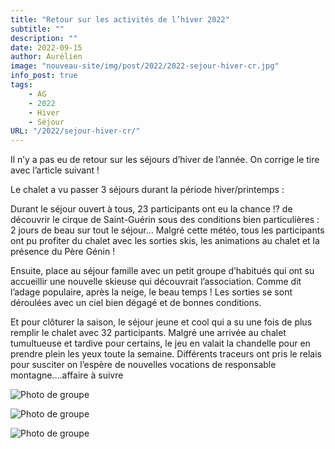 ```yaml
---
title: "Retour sur les activités de l’hiver 2022"
subtitle: ""
description: ""
date: 2022-09-15
author: Aurélien
image: "nouveau-site/img/post/2022/2022-sejour-hiver-cr.jpg"
info_post: true
tags:
    - AG
    - 2022
    - Hiver
    - Séjour
URL: "/2022/sejour-hiver-cr/"
---
```


Il n’y a pas eu de retour sur les séjours d’hiver de l’année.  On corrige le tire avec l’article suivant !

Le chalet a vu passer 3 séjours durant la période hiver/printemps :

Durant le séjour ouvert à tous, 23 participants ont eu la chance !? de découvrir le cirque de Saint-Guérin sous des conditions bien particulières : 2 jours de beau sur tout le séjour… Malgré cette météo, tous les participants ont pu profiter du chalet avec les sorties skis, les animations au chalet et la présence du Père Génin !

Ensuite, place au séjour famille avec un petit groupe d’habitués qui ont su accueillir une nouvelle skieuse qui découvrait l’association. Comme dit l’adage populaire, après la neige, le beau temps !  Les sorties se sont déroulées avec un ciel bien dégagé et de bonnes conditions. 

Et pour clôturer la saison, le séjour jeune et cool qui a su une fois de plus remplir le chalet avec 32 participants. Malgré une arrivée au chalet tumultueuse et tardive pour certains, le jeu en valait la chandelle pour en prendre plein les yeux toute la semaine. Différents traceurs ont pris le relais pour susciter on l’espère de nouvelles vocations de responsable montagne….affaire à suivre


![Photo de groupe](/nouveau-site/img/post/2022/2022-sejour-hiver-cr_1.jpg)

![Photo de groupe](/nouveau-site/img/post/2022/2022-sejour-hiver-cr_2.jpg)

![Photo de groupe](/nouveau-site/img/post/2022/2022-sejour-hiver-cr_3.jpg)

